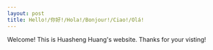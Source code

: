```yaml
---
layout: post
title: Hello!/你好!/Hola!/Bonjour!/Ciao!/Olá!
---
```


Welcome! This is Huasheng Huang's website. Thanks for your visting! 
